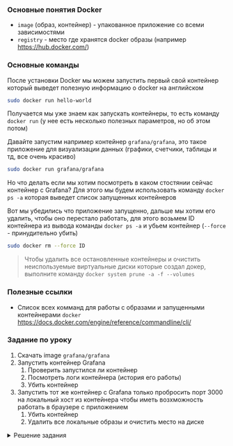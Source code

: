 ### Основные понятия Docker

- `image` (образ, контейнер) - упакованное приложение со всеми зависимостями
- `registry` - место где хранятся docker образы (например https://hub.docker.com/)

### Основные команды

После установки Docker мы можем запустить первый свой контейнер который выведет полезную информацию о docker на английском

```sh
sudo docker run hello-world
```

Получается мы уже знаем как запускать контейнеры, то есть команду `docker run` (у нее есть несколько полезных параметров, но об этом потом)

Давайте запустим например контейнер `grafana/grafana`, это такое приложение для визуализации данных (графики, счетчики, таблицы и тд, все очень красиво)

```sh
sudo docker run grafana/grafana
```

Но что делать если мы хотим посмотреть в каком стостянии сейчас контейнер с Grafana? Для этого мы будем использовать команду `docker ps -a` которая выведет список запущенных контейнеров

Вот мы убедились что приложение запущенно, дальше мы хотим его удалить, чтобы оно перестало работать, для этого возьмем ID контейнера из вывода команды `docker ps -a` и убьем контейнер (`--force` - принудительно убить)

```sh
sudo docker rm --force ID
```

> Чтобы удалить все остановленные контейнеры и очистить неиспользуемые виртуальные диски которые создал докер, выполните команду `docker system prune -a -f --volumes`

### Полезные ссылки

- Список всех комманд для работы с образами и запущенными контейнерами `docker` https://docs.docker.com/engine/reference/commandline/cli/

### Задание по уроку

1. Скачать image `grafana/grafana`
2. Запустить контейнер Grafana
   1. Проверить запустился ли контейнер
   2. Посмотреть логи контейнера (история его работы)
   3. Убить контейнер
3. Запустить тот же контейнер с Grafana только пробросить порт 3000 на локальный хост из контейнера чтобы иметь возхможность работать в браузере с приложением
   1. Убить контейнер
   2. Удалить все локальные образы и очистить место на диске

<details>
  <summary>Решение задания</summary>

1. `sudo docker pull grafana/grafana`
2. `sudo docker run grafana/grafana`
   1. `sudo docker ps -a`
   2. `sudo docker logs ID`
   3. `sudo docker rm --force ID`
3. `sudo docker run -p 3000:3000 grafana/grafana` в браузере открыть `localhost:3000`
   1. `sudo docker rm --force ID`
   2. `sudo docker system prune -a -f --volumes`

</details>
